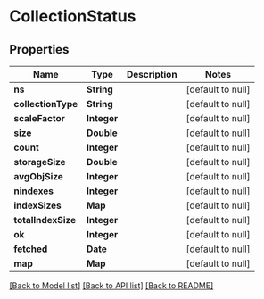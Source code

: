 # CollectionStatus
## Properties

Name | Type | Description | Notes
------------ | ------------- | ------------- | -------------
**ns** | **String** |  | [default to null]
**collectionType** | **String** |  | [default to null]
**scaleFactor** | **Integer** |  | [default to null]
**size** | **Double** |  | [default to null]
**count** | **Integer** |  | [default to null]
**storageSize** | **Double** |  | [default to null]
**avgObjSize** | **Integer** |  | [default to null]
**nindexes** | **Integer** |  | [default to null]
**indexSizes** | **Map** |  | [default to null]
**totalIndexSize** | **Integer** |  | [default to null]
**ok** | **Integer** |  | [default to null]
**fetched** | **Date** |  | [default to null]
**map** | **Map** |  | [default to null]

[[Back to Model list]](../README.md#documentation-for-models) [[Back to API list]](../README.md#documentation-for-api-endpoints) [[Back to README]](../README.md)

